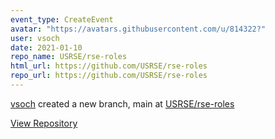 ```yaml
---
event_type: CreateEvent
avatar: "https://avatars.githubusercontent.com/u/814322?"
user: vsoch
date: 2021-01-10
repo_name: USRSE/rse-roles
html_url: https://github.com/USRSE/rse-roles
repo_url: https://github.com/USRSE/rse-roles
---
```


<a href='https://github.com/vsoch' target='_blank'>vsoch</a> created a new branch, main at <a href='https://github.com/USRSE/rse-roles' target='_blank'>USRSE/rse-roles</a>

<a href='https://github.com/USRSE/rse-roles' target='_blank'>View Repository</a>